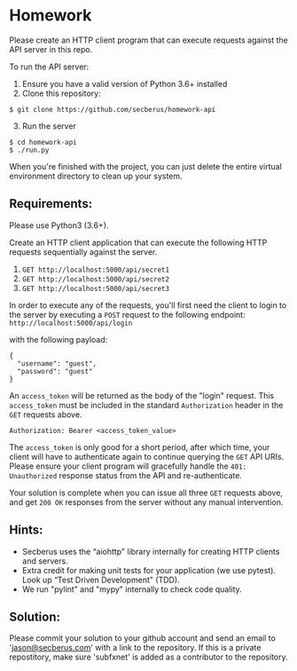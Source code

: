 # Homework

Please create an HTTP client program that can execute requests against the API server in this repo.

To run the API server:

1. Ensure you have a valid version of Python 3.6+ installed
2. Clone this repository: 
```
$ git clone https://github.com/secberus/homework-api
```
3. Run the server
```
$ cd homework-api
$ ./run.py
```

When you're finished with the project, you can just delete the entire virtual environment directory to clean up your system.

## Requirements:

Please use Python3 (3.6+).

Create an HTTP client application that can execute the following HTTP requests sequentially against the server.

1. `GET http://localhost:5000/api/secret1`
2. `GET http://localhost:5000/api/secret2`
3. `GET http://localhost:5000/api/secret3`

In order to execute any of the requests, you'll first need the client to login to the server by executing a `POST` request to the following endpoint:
`http://localhost:5000/api/login`

with the following payload:
```
{
  "username": "guest",
  "password": "guest"
}
```

An `access_token` will be returned as the body of the "login" request.  This `access_token` must be included in the standard `Authorization` header in the `GET` requests above.

```
Authorization: Bearer <access_token_value>
```

The `access_token` is only good for a short period, after which time, your client will have to authenticate again to continue querying the `GET` API URIs.  Please ensure your client program will gracefully handle the `401: Unauthorized` response status from the API and re-authenticate.

Your solution is complete when you can issue all three `GET` requests above, and get `200 OK` responses from the server without any manual intervention.

## Hints:

* Secberus uses the “aiohttp" library internally for creating HTTP clients and servers.
* Extra credit for making unit tests for your application (we use pytest).  Look up “Test Driven Development" (TDD).
* We run "pylint" and "mypy" internally to check code quality.

## Solution:

Please commit your solution to your github account and send an email to 'jason@secberus.com' with a link to the repository.  If this is a private repostitory, make sure 'subfxnet' is added as a contributor to the repository.
